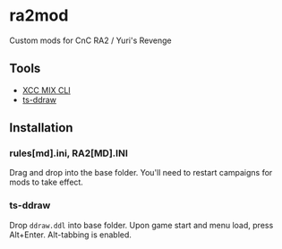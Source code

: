 # ra2mod
Custom mods for CnC RA2 / Yuri's Revenge

## Tools
* [XCC MIX CLI](https://xhp.xwis.net/)
* [ts-ddraw](https://github.com/CnCNet/ts-ddraw)

## Installation

### rules[md].ini, RA2[MD].INI

Drag and drop into the base folder. You'll need to restart campaigns for mods to take effect.

### ts-ddraw

Drop `ddraw.ddl` into base folder. Upon game start and menu load, press Alt+Enter. Alt-tabbing is enabled.
